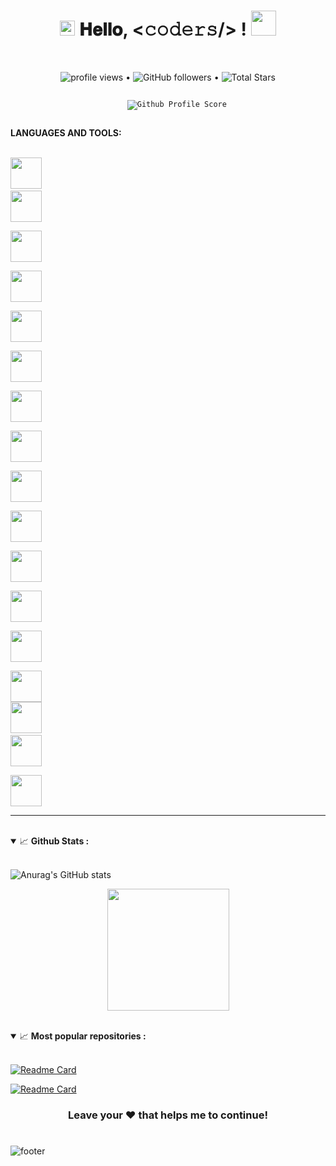 <h1 align="center">
  <a target="_blank">
    <img src="https://github.com/JayantGoel001/JayantGoel001/blob/master/Earth.gif" width="24px" style="max-width:100%;">
  </a>
  𝐇𝐞𝐥𝐥𝐨, <𝚌𝚘𝚍𝚎𝚛𝚜/> !
<a target="_blank">
    <img src="https://github.com/JayantGoel001/JayantGoel001/blob/master/Hi.gif" width="40px" />
  </a>
</h1>
<br/>

<p align="center">
  <img src="https://gpvc.arturio.dev/DeepSociety" alt="profile views"> •  
  <img alt="GitHub followers" src="https://img.shields.io/github/followers/DeepSociety?label=Followers&style=social"> •   
  <img src="https://img.shields.io/github/stars/DeepSociety?label=Stars" alt="Total Stars">
</p>
<p align="center">
  <code>
    <img src="https://img.shields.io/badge/dynamic/json?label=Gitwar%20Profile%20Score&style=for-the-badge&color=ee6f57&logo=github&logoColor=white&query=score&url=http%3A%2F%2Fgitwar-jayant.herokuapp.com%2Fapi%2FDeepSociety" alt="Github Profile Score">
  </code>
</p>

**LANGUAGES AND TOOLS:**  
<br>
<p align="center">

  <code><img height="50" src="https://github.com/uannabi/-/blob/master/resource/git.svg"></code>
  <code> <img height="50" src="https://github.com/uannabi/-/blob/master/resource/python-icon.svg"> </code>
  <code> <img height="50" src="https://www.vectorlogo.zone/logos/java/java-ar21.svg"> </code>
  <code> <img height="50" src="https://www.vectorlogo.zone/logos/w3_html5/w3_html5-ar21.svg"> </code>
  <code> <img height="50" src="https://www.vectorlogo.zone/logos/mysql/mysql-ar21.svg"> </code>
  <code> <img height="50" src="https://www.vectorlogo.zone/logos/sqlite/sqlite-ar21.svg"> </code>
  <code> <img height="50" src="https://github.com/uannabi/-/blob/master/resource/other/mongodb-ar21.svg"> </code>
  <code> <img height="50" src="https://github.com/uannabi/-/blob/master/resource/other/postgresql-ar21.svg"> </code>
  <code> <img height="50" src="https://www.vectorlogo.zone/logos/pocoo_flask/pocoo_flask-ar21.svg"> </code>
  <code> <img height="50" src="https://www.vectorlogo.zone/logos/heroku/heroku-ar21.svg"> </code>
  <code> <img height="50" src="https://github.com/uannabi/-/blob/master/resource/docker-ar21.svg"> </code>
  <code> <img height="50" src="https://github.com/uannabi/-/blob/master/resource/linux-ar21.svg"> </code>
  <code> <img height="50" src="https://github.com/uannabi/-/blob/master/resource/other/apache_hadoop-ar21.svg"> </code>
  <code> <img height="50" src="https://www.vectorlogo.zone/logos/laravel/laravel-ar21.svg"> </code>
  <img height="50" src="https://github.com/uannabi/-/blob/master/resource/dj.svg"> </code>
  <code> <img height="50" src="https://www.vectorlogo.zone/logos/javascript/javascript-ar21.svg"> </code>
  <code> <img height="50" src="https://www.vectorlogo.zone/logos/netlifyapp_watercss/netlifyapp_watercss-ar21.svg"> </code>
  <hr>
<br/>
<details open="">
<summary>
  <g-emoji class="g-emoji" alias="chart_with_upwards_trend" fallback-src="https://github.githubassets.com/images/icons/emoji/unicode/1f4c8.png">📈</g-emoji> 
  <strong>Github Stats : </strong>
</summary>
<br>


![Anurag's GitHub stats](https://github-readme-stats.vercel.app/api?username=DeepSociety&show_icons=true&theme=radical)

  <p align="center">
  <a href="https://github.com/DeepSociety">
    <img align="center" height="195px" src="https://github-readme-stats.vercel.app/api/top-langs/?username=DeepSociety&text_color=FFFFFF&bg_color=000000&title_color=94b4a4&langs_count=15&layout=compact&hide_border=true" />
  </p>
  </a>
</details>
<br>

<details open="">
<summary>
  <g-emoji class="g-emoji" alias="chart_with_upwards_trend" fallback-src="https://github.githubassets.com/images/icons/emoji/unicode/1f4c8.png">📈</g-emoji> 
  <strong>Most popular repositories : </strong>
</summary>
<br>

[![Readme Card](https://github-readme-stats.vercel.app/api/pin/?username=DeepSociety&repo=AIOPhish)](https://github.com/DeepSociety/AIOPhsih)

[![Readme Card](https://github-readme-stats.vercel.app/api/pin/?username=DeepSociety&repo=wiki-termux)](https://github.com/DeepSociety/wiki-termux)
</details>

<div align="center">

### Leave your ❤️ that helps me to continue!

</div>

#

![footer](https://github.com/JayantGoel001/JayantGoel001/blob/master/footer.png)
